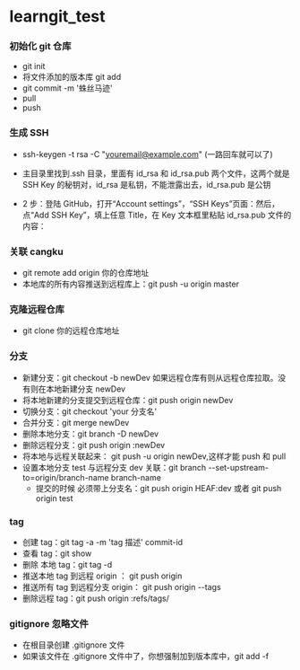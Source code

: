# learngit_test

### 初始化 git 仓库

- git init
- 将文件添加的版本库 git add <file>
- git commit -m '蛛丝马迹'
- pull
- push

### 生成 SSH

- ssh-keygen -t rsa -C "youremail@example.com" (一路回车就可以了)

- 主目录里找到.ssh 目录，里面有 id_rsa 和 id_rsa.pub 两个文件，这两个就是 SSH Key 的秘钥对，id_rsa 是私钥，不能泄露出去，id_rsa.pub 是公钥
- 2 步：登陆 GitHub，打开“Account settings”，“SSH Keys”页面：然后，点“Add SSH Key”，填上任意 Title，在 Key 文本框里粘贴 id_rsa.pub 文件的内容：

### 关联 cangku

- git remote add origin 你的仓库地址
- 本地库的所有内容推送到远程库上：git push -u origin master

### 克隆远程仓库

- git clone 你的远程仓库地址

### 分支

- 新建分支：git checkout -b newDev 如果远程仓库有则从远程仓库拉取。没有则在本地新建分支 newDev
- 将本地新建的分支提交到远程仓库：git push origin newDev
- 切换分支：git checkout 'your 分支名'
- 合并分支：git merge newDev
- 删除本地分支：git branch -D newDev
- 删除远程分支：git push origin :newDev
- 将本地与远程关联起来： git push -u origin newDev,这样才能 push 和 pull
- 设置本地分支 test 与远程分支 dev 关联：git branch --set-upstream-to=origin/branch-name branch-name
  - 提交的时候 必须带上分支名：git push origin HEAF:dev 或者 git push origin test

### tag

- 创建 tag：git tag -a <tag-name> -m 'tag 描述' commit-id
- 查看 tag：git show <tag-name>
- 删除 本地 tag：git tag -d <tag-name>
- 推送本地 tag 到远程 origin ： git push origin <tag-name>
- 推送所有 tag 到远程分支 origin： git push origin --tags
- 删除远程 tag：git push origin :refs/tags/<tag-name>

### gitignore 忽略文件

- 在根目录创建 .gitignore 文件
- 如果该文件在 .gitignore 文件中了，你想强制加到版本库中，git add -f <file-name>
